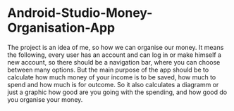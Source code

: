 # Android-Studio-Money-Organisation-App
The project is an idea of me, so how we can organise our money. It means the following, every user has an account and can log in or make himself a new account, so there should be a navigation bar, where you can choose between many options. But the main purpose of the app should be to calculate how much money of your income is to be saved, how much to spend and how much is for outcome. So it also calculates a diagramm or just a graphic how good are you going with the spending, and how good do you organise your money.
